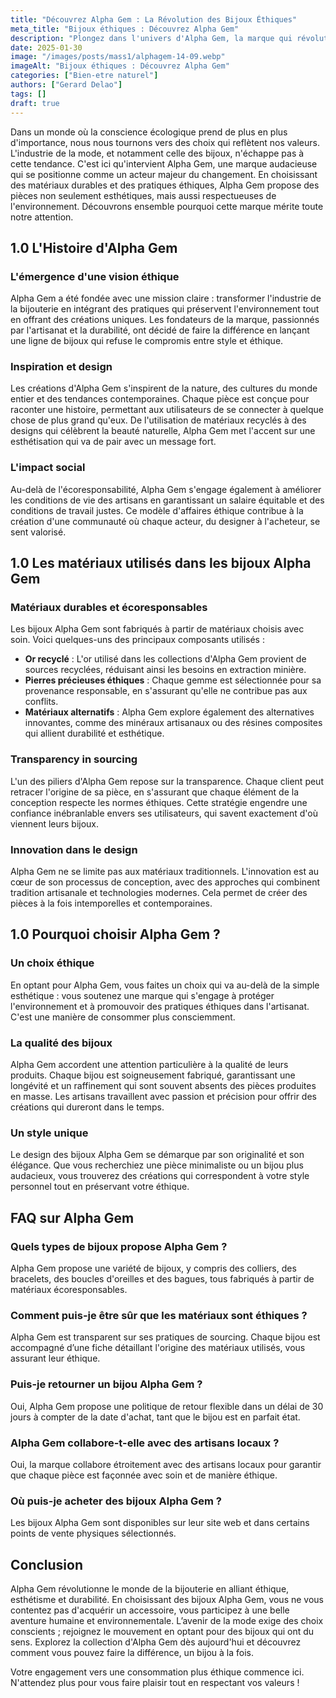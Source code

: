 ```yaml
---
title: "Découvrez Alpha Gem : La Révolution des Bijoux Éthiques"
meta_title: "Bijoux éthiques : Découvrez Alpha Gem"
description: "Plongez dans l'univers d'Alpha Gem, la marque qui révolutionne le secteur des bijoux éthiques avec des pratiques durables."
date: 2025-01-30
image: "/images/posts/mass1/alphagem-14-09.webp"
imageAlt: "Bijoux éthiques : Découvrez Alpha Gem"
categories: ["Bien-etre naturel"]
authors: ["Gerard Delao"]
tags: []
draft: true
---
```


Dans un monde où la conscience écologique prend de plus en plus d'importance, nous nous tournons vers des choix qui reflètent nos valeurs. L'industrie de la mode, et notamment celle des bijoux, n'échappe pas à cette tendance. C'est ici qu'intervient Alpha Gem, une marque audacieuse qui se positionne comme un acteur majeur du changement. En choisissant des matériaux durables et des pratiques éthiques, Alpha Gem propose des pièces non seulement esthétiques, mais aussi respectueuses de l'environnement. Découvrons ensemble pourquoi cette marque mérite toute notre attention.

## 1.0 L'Histoire d'Alpha Gem

### L'émergence d'une vision éthique
Alpha Gem a été fondée avec une mission claire : transformer l'industrie de la bijouterie en intégrant des pratiques qui préservent l'environnement tout en offrant des créations uniques. Les fondateurs de la marque, passionnés par l'artisanat et la durabilité, ont décidé de faire la différence en lançant une ligne de bijoux qui refuse le compromis entre style et éthique.

### Inspiration et design
Les créations d'Alpha Gem s'inspirent de la nature, des cultures du monde entier et des tendances contemporaines. Chaque pièce est conçue pour raconter une histoire, permettant aux utilisateurs de se connecter à quelque chose de plus grand qu'eux. De l'utilisation de matériaux recyclés à des designs qui célèbrent la beauté naturelle, Alpha Gem met l'accent sur une esthétisation qui va de pair avec un message fort.

### L'impact social
Au-delà de l'écoresponsabilité, Alpha Gem s'engage également à améliorer les conditions de vie des artisans en garantissant un salaire équitable et des conditions de travail justes. Ce modèle d'affaires éthique contribue à la création d'une communauté où chaque acteur, du designer à l'acheteur, se sent valorisé.

## 1.0 Les matériaux utilisés dans les bijoux Alpha Gem

### Matériaux durables et écoresponsables
Les bijoux Alpha Gem sont fabriqués à partir de matériaux choisis avec soin. Voici quelques-uns des principaux composants utilisés :

- **Or recyclé** : L'or utilisé dans les collections d'Alpha Gem provient de sources recyclées, réduisant ainsi les besoins en extraction minière.
- **Pierres précieuses éthiques** : Chaque gemme est sélectionnée pour sa provenance responsable, en s'assurant qu'elle ne contribue pas aux conflits.
- **Matériaux alternatifs** : Alpha Gem explore également des alternatives innovantes, comme des minéraux artisanaux ou des résines composites qui allient durabilité et esthétique.

### Transparency in sourcing
L'un des piliers d'Alpha Gem repose sur la transparence. Chaque client peut retracer l'origine de sa pièce, en s'assurant que chaque élément de la conception respecte les normes éthiques. Cette stratégie engendre une confiance inébranlable envers ses utilisateurs, qui savent exactement d'où viennent leurs bijoux.

### Innovation dans le design
Alpha Gem ne se limite pas aux matériaux traditionnels. L'innovation est au cœur de son processus de conception, avec des approches qui combinent tradition artisanale et technologies modernes. Cela permet de créer des pièces à la fois intemporelles et contemporaines.

## 1.0 Pourquoi choisir Alpha Gem ?

### Un choix éthique
En optant pour Alpha Gem, vous faites un choix qui va au-delà de la simple esthétique : vous soutenez une marque qui s'engage à protéger l'environnement et à promouvoir des pratiques éthiques dans l'artisanat. C'est une manière de consommer plus consciemment.

### La qualité des bijoux
Alpha Gem accordent une attention particulière à la qualité de leurs produits. Chaque bijou est soigneusement fabriqué, garantissant une longévité et un raffinement qui sont souvent absents des pièces produites en masse. Les artisans travaillent avec passion et précision pour offrir des créations qui dureront dans le temps.

### Un style unique
Le design des bijoux Alpha Gem se démarque par son originalité et son élégance. Que vous recherchiez une pièce minimaliste ou un bijou plus audacieux, vous trouverez des créations qui correspondent à votre style personnel tout en préservant votre éthique.

## FAQ sur Alpha Gem

### Quels types de bijoux propose Alpha Gem ?
Alpha Gem propose une variété de bijoux, y compris des colliers, des bracelets, des boucles d'oreilles et des bagues, tous fabriqués à partir de matériaux écoresponsables.

### Comment puis-je être sûr que les matériaux sont éthiques ?
Alpha Gem est transparent sur ses pratiques de sourcing. Chaque bijou est accompagné d’une fiche détaillant l'origine des matériaux utilisés, vous assurant leur éthique.

### Puis-je retourner un bijou Alpha Gem ?
Oui, Alpha Gem propose une politique de retour flexible dans un délai de 30 jours à compter de la date d'achat, tant que le bijou est en parfait état.

### Alpha Gem collabore-t-elle avec des artisans locaux ?
Oui, la marque collabore étroitement avec des artisans locaux pour garantir que chaque pièce est façonnée avec soin et de manière éthique.

### Où puis-je acheter des bijoux Alpha Gem ?
Les bijoux Alpha Gem sont disponibles sur leur site web et dans certains points de vente physiques sélectionnés.

## Conclusion

Alpha Gem révolutionne le monde de la bijouterie en alliant éthique, esthétisme et durabilité. En choisissant des bijoux Alpha Gem, vous ne vous contentez pas d'acquérir un accessoire, vous participez à une belle aventure humaine et environnementale. L’avenir de la mode exige des choix conscients ; rejoignez le mouvement en optant pour des bijoux qui ont du sens. Explorez la collection d'Alpha Gem dès aujourd'hui et découvrez comment vous pouvez faire la différence, un bijou à la fois. 

Votre engagement vers une consommation plus éthique commence ici. N'attendez plus pour vous faire plaisir tout en respectant vos valeurs !

